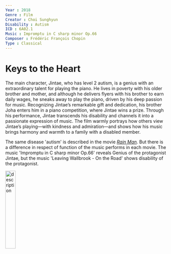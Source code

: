 ```yaml
---
Year : 2018
Genre : Film
Creator : Choi Sunghyun
Disability : Autism
ICD : 6A02.1
Music : Impromptu in C sharp minor Op.66
Composer : Frédéric François Chopin
Type : Classical
---
```


# Keys to the Heart

The main character, Jintae, who has level 2 autism, is a genius with an extraordinary talent for playing the piano. He lives in poverty with his older brother and mother,
and although he delivers flyers with his brother to earn daily wages, he sneaks away to play the piano, driven by his deep passion for music.
Recognizing Jintae’s remarkable gift and dedication, his brother Joha enters him in a piano competition, where Jintae wins a prize. 
Through his performance, Jintae transcends his disability and channels it into a passionate expression of music.
The film warmly portrays how others view Jintae’s playing—with kindness and admiration—and shows how his music brings harmony and warmth to a family with a disabled member.

The same disease 'autism' is described in the movie [*Rain Man*](ahn_ire.md).
But there is a difference in respect of function of the music performs in each movie.
The music 'Impromptu in C sharp minor Op.66' reveals Genius of the protagonist Jintae,
but the music 'Leaving Wallbrook - On the Road' shows disability of the protagonist. 

<img src="./kim_jinwook_img.jpg" alt="description" style="width:25%;"/>
